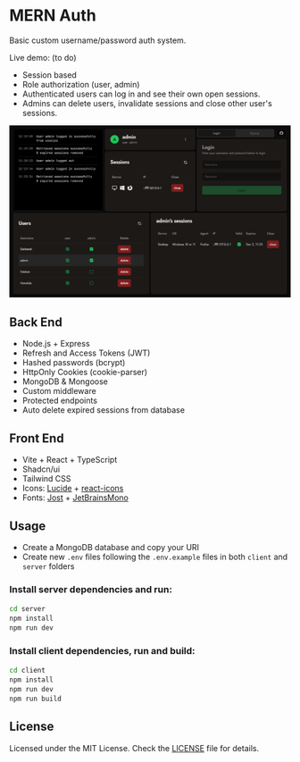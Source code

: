 # MERN Auth

Basic custom username/password auth system.

Live demo: (to do)

- Session based
- Role authorization (user, admin)
- Authenticated users can log in and see their own open sessions.
- Admins can delete users, invalidate sessions and close other user's sessions.

[![Screen capture](./client/public/screenshot.png)](https://to.do)

## Back End

- Node.js + Express
- Refresh and Access Tokens (JWT)
- Hashed passwords (bcrypt)
- HttpOnly Cookies (cookie-parser)
- MongoDB & Mongoose
- Custom middleware
- Protected endpoints
- Auto delete expired sessions from database

## Front End

- Vite + React + TypeScript
- Shadcn/ui
- Tailwind CSS
- Icons: [Lucide](https://lucide.dev/) + [react-icons](https://react-icons.github.io/react-icons/)
- Fonts: [Jost](https://indestructibletype.com/Jost.html) + [JetBrainsMono](https://www.jetbrains.com/lp/mono/)

## Usage

- Create a MongoDB database and copy your URI
- Create new `.env` files following the `.env.example` files in both `client` and `server` folders

### Install server dependencies and run:

```bash
cd server
npm install
npm run dev
```

### Install client dependencies, run and build:

```bash
cd client
npm install
npm run dev
npm run build
```

## License

Licensed under the MIT License. Check the [LICENSE](./LICENSE.md) file for details.
